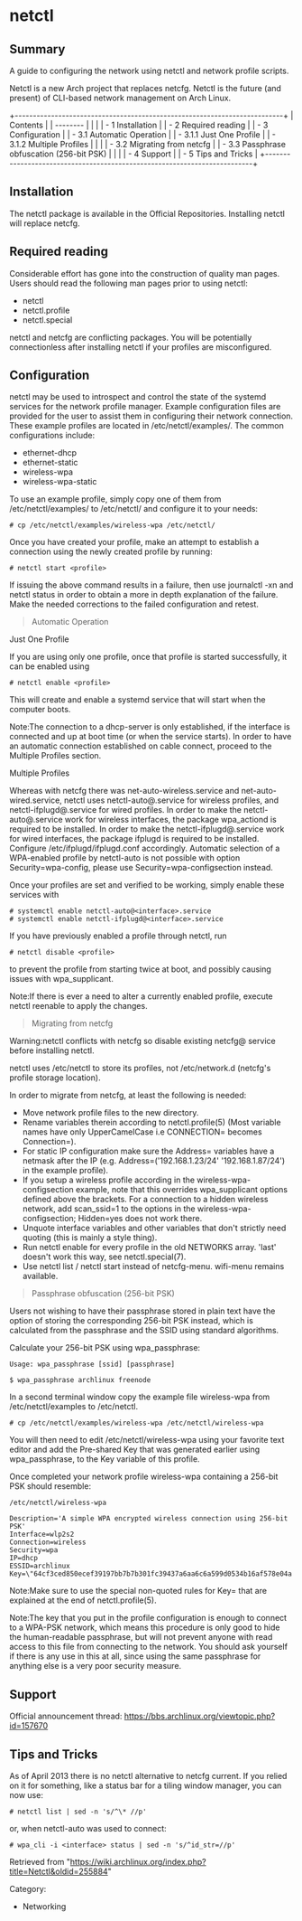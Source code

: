 netctl
======

  Summary
  ------------------------------------------------------------------------------
  A guide to configuring the network using netctl and network profile scripts.

Netctl is a new Arch project that replaces netcfg. Netctl is the future
(and present) of CLI-based network management on Arch Linux.

+--------------------------------------------------------------------------+
| Contents                                                                 |
| --------                                                                 |
|                                                                          |
| -   1 Installation                                                       |
| -   2 Required reading                                                   |
| -   3 Configuration                                                      |
|     -   3.1 Automatic Operation                                          |
|         -   3.1.1 Just One Profile                                       |
|         -   3.1.2 Multiple Profiles                                      |
|                                                                          |
|     -   3.2 Migrating from netcfg                                        |
|     -   3.3 Passphrase obfuscation (256-bit PSK)                         |
|                                                                          |
| -   4 Support                                                            |
| -   5 Tips and Tricks                                                    |
+--------------------------------------------------------------------------+

Installation
------------

The netctl package is available in the Official Repositories. Installing
netctl will replace netcfg.

Required reading
----------------

Considerable effort has gone into the construction of quality man pages.
Users should read the following man pages prior to using netctl:

-   netctl
-   netctl.profile
-   netctl.special

netctl and netcfg are conflicting packages. You will be potentially
connectionless after installing netctl if your profiles are
misconfigured.

Configuration
-------------

netctl may be used to introspect and control the state of the systemd
services for the network profile manager. Example configuration files
are provided for the user to assist them in configuring their network
connection. These example profiles are located in /etc/netctl/examples/.
The common configurations include:

-   ethernet-dhcp
-   ethernet-static
-   wireless-wpa
-   wireless-wpa-static

To use an example profile, simply copy one of them from
/etc/netctl/examples/ to /etc/netctl/ and configure it to your needs:

    # cp /etc/netctl/examples/wireless-wpa /etc/netctl/

Once you have created your profile, make an attempt to establish a
connection using the newly created profile by running:

    # netctl start <profile>

If issuing the above command results in a failure, then use
journalctl -xn and netctl status <profile> in order to obtain a more in
depth explanation of the failure. Make the needed corrections to the
failed configuration and retest.

> Automatic Operation

Just One Profile

If you are using only one profile, once that profile is started
successfully, it can be enabled using

    # netctl enable <profile> 

This will create and enable a systemd service that will start when the
computer boots.

Note:The connection to a dhcp-server is only established, if the
interface is connected and up at boot time (or when the service starts).
In order to have an automatic connection established on cable connect,
proceed to the Multiple Profiles section.

Multiple Profiles

Whereas with netcfg there was net-auto-wireless.service and
net-auto-wired.service, netctl uses netctl-auto@<interface>.service for
wireless profiles, and netctl-ifplugd@<interface>.service for wired
profiles. In order to make the netctl-auto@<interface>.service work for
wireless interfaces, the package wpa_actiond is required to be
installed. In order to make the netctl-ifplugd@<interface>.service work
for wired interfaces, the package ifplugd is required to be installed.
Configure /etc/ifplugd/ifplugd.conf accordingly. Automatic selection of
a WPA-enabled profile by netctl-auto is not possible with option
Security=wpa-config, please use Security=wpa-configsection instead.

Once your profiles are set and verified to be working, simply enable
these services with

    # systemctl enable netctl-auto@<interface>.service 
    # systemctl enable netctl-ifplugd@<interface>.service  

If you have previously enabled a profile through netctl, run

    # netctl disable <profile> 

to prevent the profile from starting twice at boot, and possibly causing
issues with wpa_supplicant.

Note:If there is ever a need to alter a currently enabled profile,
execute netctl reenable <profile> to apply the changes.

> Migrating from netcfg

Warning:netctl conflicts with netcfg so disable existing
netcfg@<profile> service before installing netctl.

netctl uses /etc/netctl to store its profiles, not /etc/network.d
(netcfg's profile storage location).

In order to migrate from netcfg, at least the following is needed:

-   Move network profile files to the new directory.
-   Rename variables therein according to netctl.profile(5) (Most
    variable names have only UpperCamelCase i.e CONNECTION= becomes
    Connection=).
-   For static IP configuration make sure the Address= variables have a
    netmask after the IP (e.g. Address=('192.168.1.23/24'
    '192.168.1.87/24') in the example profile).
-   If you setup a wireless profile according in the
    wireless-wpa-configsection example, note that this overrides
    wpa_supplicant options defined above the brackets. For a connection
    to a hidden wireless network, add scan_ssid=1 to the options in the
    wireless-wpa-configsection; Hidden=yes does not work there.
-   Unquote interface variables and other variables that don't strictly
    need quoting (this is mainly a style thing).
-   Run netctl enable <profile> for every profile in the old NETWORKS
    array. 'last' doesn't work this way, see netctl.special(7).
-   Use netctl list / netctl start <profile> instead of netcfg-menu.
    wifi-menu remains available.

> Passphrase obfuscation (256-bit PSK)

Users not wishing to have their passphrase stored in plain text have the
option of storing the corresponding 256-bit PSK instead, which is
calculated from the passphrase and the SSID using standard algorithms.

Calculate your 256-bit PSK using wpa_passphrase:

    Usage: wpa_passphrase [ssid] [passphrase]

    $ wpa_passphrase archlinux freenode

In a second terminal window copy the example file wireless-wpa from
/etc/netctl/examples to /etc/netctl.

    # cp /etc/netctl/examples/wireless-wpa /etc/netctl/wireless-wpa

You will then need to edit /etc/netctl/wireless-wpa using your favorite
text editor and add the Pre-shared Key that was generated earlier using
wpa_passphrase, to the Key variable of this profile.

Once completed your network profile wireless-wpa containing a 256-bit
PSK should resemble:

    /etc/netctl/wireless-wpa

    Description='A simple WPA encrypted wireless connection using 256-bit PSK'
    Interface=wlp2s2
    Connection=wireless
    Security=wpa
    IP=dhcp
    ESSID=archlinux
    Key=\"64cf3ced850ecef39197bb7b7b301fc39437a6aa6c6a599d0534b16af578e04a

Note:Make sure to use the special non-quoted rules for Key= that are
explained at the end of netctl.profile(5).

Note:The key that you put in the profile configuration is enough to
connect to a WPA-PSK network, which means this procedure is only good to
hide the human-readable passphrase, but will not prevent anyone with
read access to this file from connecting to the network. You should ask
yourself if there is any use in this at all, since using the same
passphrase for anything else is a very poor security measure.

Support
-------

Official announcement thread:
https://bbs.archlinux.org/viewtopic.php?id=157670

Tips and Tricks
---------------

As of April 2013 there is no netctl alternative to netcfg current. If
you relied on it for something, like a status bar for a tiling window
manager, you can now use:

    # netctl list | sed -n 's/^\* //p'

or, when netctl-auto was used to connect:

    # wpa_cli -i <interface> status | sed -n 's/^id_str=//p'

Retrieved from
"https://wiki.archlinux.org/index.php?title=Netctl&oldid=255884"

Category:

-   Networking
